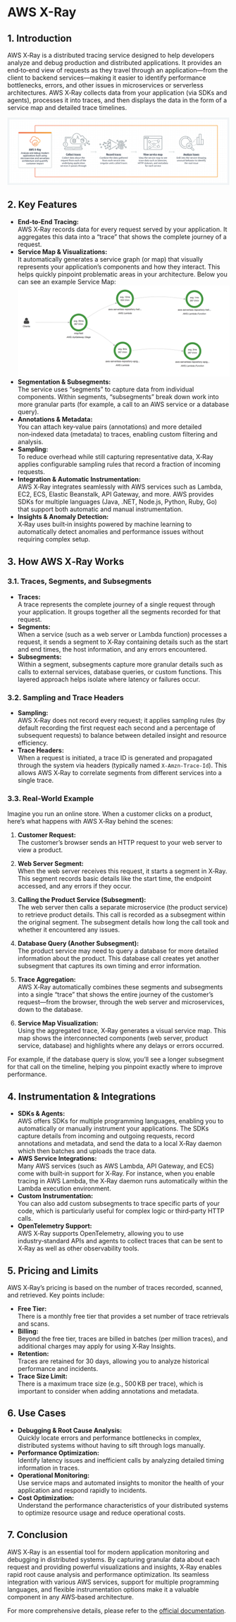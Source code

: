 # AWS X-Ray

## 1. Introduction

AWS X‑Ray is a distributed tracing service designed to help developers analyze and debug production and distributed applications. It provides an end‑to‑end view of requests as they travel through an application—from the client to backend services—making it easier to identify performance bottlenecks, errors, and other issues in microservices or serverless architectures. AWS X‑Ray collects data from your application (via SDKs and agents), processes it into traces, and then displays the data in the form of a service map and detailed trace timelines.

![x-ray](./_assets/x-ray.png)

## 2. Key Features

- **End‑to‑End Tracing:**  
    AWS X‑Ray records data for every request served by your application. It aggregates this data into a “trace” that shows the complete journey of a request.
- **Service Map & Visualizations:**  
    It automatically generates a service graph (or map) that visually represents your application’s components and how they interact. This helps quickly pinpoint problematic areas in your architecture. Below you can see an example Service Map:
    ![x-ray-service-map](./_assets/x-ray-service-map.png)
- **Segmentation & Subsegments:**  
    The service uses “segments” to capture data from individual components. Within segments, “subsegments” break down work into more granular parts (for example, a call to an AWS service or a database query).
- **Annotations & Metadata:**  
    You can attach key‑value pairs (annotations) and more detailed non‑indexed data (metadata) to traces, enabling custom filtering and analysis.
- **Sampling:**  
    To reduce overhead while still capturing representative data, X‑Ray applies configurable sampling rules that record a fraction of incoming requests.
- **Integration & Automatic Instrumentation:**  
    AWS X‑Ray integrates seamlessly with AWS services such as Lambda, EC2, ECS, Elastic Beanstalk, API Gateway, and more. AWS provides SDKs for multiple languages (Java, .NET, Node.js, Python, Ruby, Go) that support both automatic and manual instrumentation.
- **Insights & Anomaly Detection:**  
    X‑Ray uses built‑in insights powered by machine learning to automatically detect anomalies and performance issues without requiring complex setup.  

## 3. How AWS X‑Ray Works

### 3.1. Traces, Segments, and Subsegments

- **Traces:**  
    A trace represents the complete journey of a single request through your application. It groups together all the segments recorded for that request.
- **Segments:**  
    When a service (such as a web server or Lambda function) processes a request, it sends a segment to X‑Ray containing details such as the start and end times, the host information, and any errors encountered.
- **Subsegments:**  
    Within a segment, subsegments capture more granular details such as calls to external services, database queries, or custom functions. This layered approach helps isolate where latency or failures occur.  
### 3.2. Sampling and Trace Headers

- **Sampling:**  
    AWS X‑Ray does not record every request; it applies sampling rules (by default recording the first request each second and a percentage of subsequent requests) to balance between detailed insight and resource efficiency.
- **Trace Headers:**  
    When a request is initiated, a trace ID is generated and propagated through the system via headers (typically named `X-Amzn-Trace-Id`). This allows AWS X‑Ray to correlate segments from different services into a single trace.  

### 3.3. Real-World Example

Imagine you run an online store. When a customer clicks on a product, here’s what happens with AWS X‑Ray behind the scenes:

1. **Customer Request:**  
    The customer’s browser sends an HTTP request to your web server to view a product.
    
2. **Web Server Segment:**  
    When the web server receives this request, it starts a segment in X‑Ray. This segment records basic details like the start time, the endpoint accessed, and any errors if they occur.
    
3. **Calling the Product Service (Subsegment):**  
    The web server then calls a separate microservice (the product service) to retrieve product details. This call is recorded as a subsegment within the original segment. The subsegment details how long the call took and whether it encountered any issues.
    
4. **Database Query (Another Subsegment):**  
    The product service may need to query a database for more detailed information about the product. This database call creates yet another subsegment that captures its own timing and error information.
    
5. **Trace Aggregation:**  
    AWS X‑Ray automatically combines these segments and subsegments into a single “trace” that shows the entire journey of the customer’s request—from the browser, through the web server and microservices, down to the database.
    
6. **Service Map Visualization:**  
    Using the aggregated trace, X‑Ray generates a visual service map. This map shows the interconnected components (web server, product service, database) and highlights where any delays or errors occurred.
    

For example, if the database query is slow, you’ll see a longer subsegment for that call on the timeline, helping you pinpoint exactly where to improve performance.
## 4. Instrumentation & Integrations

- **SDKs & Agents:**  
    AWS offers SDKs for multiple programming languages, enabling you to automatically or manually instrument your applications. The SDKs capture details from incoming and outgoing requests, record annotations and metadata, and send the data to a local X‑Ray daemon which then batches and uploads the trace data.
- **AWS Service Integrations:**  
    Many AWS services (such as AWS Lambda, API Gateway, and ECS) come with built‑in support for X‑Ray. For instance, when you enable tracing in AWS Lambda, the X‑Ray daemon runs automatically within the Lambda execution environment.
- **Custom Instrumentation:**  
    You can also add custom subsegments to trace specific parts of your code, which is particularly useful for complex logic or third‑party HTTP calls.
- **OpenTelemetry Support:**  
    AWS X‑Ray supports OpenTelemetry, allowing you to use industry‑standard APIs and agents to collect traces that can be sent to X‑Ray as well as other observability tools.  

## 5. Pricing and Limits

AWS X‑Ray’s pricing is based on the number of traces recorded, scanned, and retrieved. Key points include:

- **Free Tier:**  
    There is a monthly free tier that provides a set number of trace retrievals and scans.
- **Billing:**  
    Beyond the free tier, traces are billed in batches (per million traces), and additional charges may apply for using X‑Ray Insights.
- **Retention:**  
    Traces are retained for 30 days, allowing you to analyze historical performance and incidents.
- **Trace Size Limit:**  
    There is a maximum trace size (e.g., 500 KB per trace), which is important to consider when adding annotations and metadata.  

## 6. Use Cases

- **Debugging & Root Cause Analysis:**  
    Quickly locate errors and performance bottlenecks in complex, distributed systems without having to sift through logs manually.
- **Performance Optimization:**  
    Identify latency issues and inefficient calls by analyzing detailed timing information in traces.
- **Operational Monitoring:**  
    Use service maps and automated insights to monitor the health of your application and respond rapidly to incidents.
- **Cost Optimization:**  
    Understand the performance characteristics of your distributed systems to optimize resource usage and reduce operational costs.
## 7. Conclusion

AWS X‑Ray is an essential tool for modern application monitoring and debugging in distributed systems. By capturing granular data about each request and providing powerful visualizations and insights, X‑Ray enables rapid root cause analysis and performance optimization. Its seamless integration with various AWS services, support for multiple programming languages, and flexible instrumentation options make it a valuable component in any AWS‑based architecture.

For more comprehensive details, please refer to the [official documentation](https://docs.aws.amazon.com/xray/latest/devguide/aws-xray.html).

